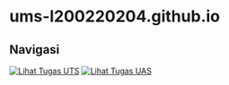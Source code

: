 # ums-l200220204.github.io

## Navigasi

[![Lihat Tugas UTS](https://img.shields.io/badge/Lihat-Tugas%20UTS-blue)](./tugas_ipsd_uts.py)
[![Lihat Tugas UAS](https://img.shields.io/badge/Lihat-Tugas%20UAS-blue)](./UAS)
